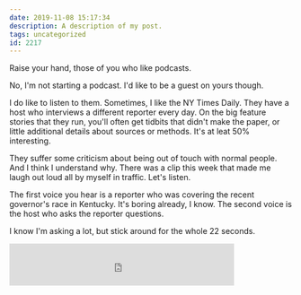 ```yaml
---
date: 2019-11-08 15:17:34
description: A description of my post.
tags: uncategorized
id: 2217
---
```

Raise your hand, those of you who like podcasts.

No, I'm not starting a podcast.  I'd like to be a guest on yours though.

I do like to listen to them.  Sometimes, I like the NY Times Daily.  They have a host who interviews a different reporter every day.  On the big feature stories that they run, you'll often get tidbits that didn't make the paper, or little additional details about sources or methods.  It's at leat 50% interesting.

They suffer some criticism about being out of touch with normal people.  And I think I understand why.  There was a clip this week that made me laugh out loud all by myself in traffic.  Let's listen.  

The first voice you hear is a reporter who was covering the recent governor's race in Kentucky.  It's boring already, I know.  The second voice is the host who asks the reporter questions.

I know I'm asking a lot, but stick around for the whole 22 seconds.  
<!--more-->

<iframe 
  frameborder="0" 
  height="75"
  width="400"     
  src="http://theskinnyonbenny.com/sound/NYTDaily.m4a">    
</iframe>


